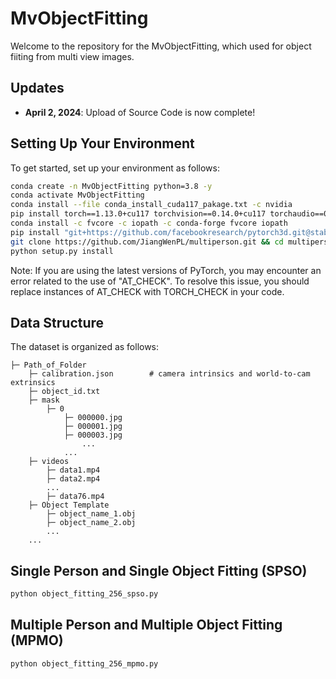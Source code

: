 # MvObjectFitting

Welcome to the repository for the MvObjectFitting, which used for object fiiting from multi view images.


## Updates
- **April 2, 2024**: Upload of Source Code is now complete!

## Setting Up Your Environment

To get started, set up your environment as follows:

```bash
conda create -n MvObjectFitting python=3.8 -y
conda activate MvObjectFitting
conda install --file conda_install_cuda117_pakage.txt -c nvidia
pip install torch==1.13.0+cu117 torchvision==0.14.0+cu117 torchaudio==0.13.0 --extra-index-url https://download.pytorch.org/whl/cu117
conda install -c fvcore -c iopath -c conda-forge fvcore iopath
pip install "git+https://github.com/facebookresearch/pytorch3d.git@stable"
git clone https://github.com/JiangWenPL/multiperson.git && cd multiperson/neural_renderer
python setup.py install
```
Note: If you are using the latest versions of PyTorch, you may encounter an error related to the use of "AT_CHECK". To resolve this issue, you should replace instances of AT_CHECK with TORCH_CHECK in your code.

## Data Structure


The dataset is organized as follows:
```
├─ Path_of_Folder
    ├─ calibration.json        # camera intrinsics and world-to-cam extrinsics
    ├─ object_id.txt
    ├─ mask
        ├─ 0
            ├─ 000000.jpg
            ├─ 000001.jpg
            ├─ 000003.jpg
                ...
            ...
    ├─ videos
        ├─ data1.mp4
        ├─ data2.mp4
        ...
        ├─ data76.mp4
    ├─ Object Template
        ├─ object_name_1.obj
        ├─ object_name_2.obj
        ...
    ...
```

## Single Person and Single Object Fitting (SPSO)


```bash
python object_fitting_256_spso.py
```

## Multiple Person and Multiple Object Fitting (MPMO)


```bash
python object_fitting_256_mpmo.py
```